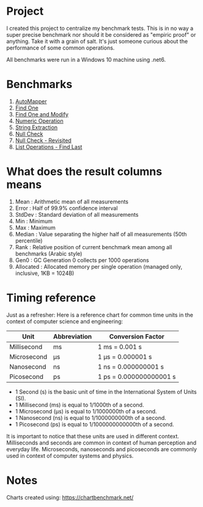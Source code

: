 # Project
I created this project to centralize my benchmark tests. This is in no way a super precise benchmark nor should it be
considered as "empiric proof" or anything. Take it with a grain of salt.
It's just someone curious about the performance of some common operations.

All benchmarks were run in a Windows 10 machine using .net6.


# Benchmarks
1. [AutoMapper](./automapperbenchmark.md)
2. [Find One](./findonebenchmark.md)
3. [Find One and Modify](./findoneandmodifybenchmark.md) 
4. [Numeric Operation](./numericbenchmark.md)
5. [String Extraction](./stringextractionbenchmark.md)
6. [Null Check](./nullcomparisonbenchmark.md)
7. [Null Check - Revisited](./nullcomparisonbenchmarkrevisited.md)
8. [List Operations - Find Last](./listoperationsfindlast.md)


# What does the result columns means
1. Mean        : Arithmetic mean of all measurements
2. Error       : Half of 99.9% confidence interval
3. StdDev      : Standard deviation of all measurements
4. Min         : Minimum
5. Max         : Maximum
6. Median      : Value separating the higher half of all measurements (50th percentile)
7. Rank        : Relative position of current benchmark mean among all benchmarks (Arabic style)
8. Gen0        : GC Generation 0 collects per 1000 operations
9. Allocated   : Allocated memory per single operation (managed only, inclusive, 1KB = 1024B)


# Timing reference
Just as a refresher:
Here is a reference chart for common time units in the context of computer science and engineering:

| Unit        | Abbreviation | Conversion Factor       |
|-------------|--------------|-------------------------|
| Millisecond | ms           | 1 ms = 0.001 s          |
| Microsecond | µs           | 1 µs = 0.000001 s       |
| Nanosecond  | ns           | 1 ns = 0.000000001 s    |
| Picosecond  | ps           | 1 ps = 0.000000000001 s |

- 1 Second (s) is the basic unit of time in the International System of Units (SI).
- 1 Millisecond (ms) is equal to 1/1000th of a second.
- 1 Microsecond (µs) is equal to 1/1000000th of a second.
- 1 Nanosecond (ns) is equal to 1/1000000000th of a second.
- 1 Picosecond (ps) is equal to 1/1000000000000th of a second.

It is important to notice that these units are used in different context. Milliseconds and seconds are common in context of human perception and everyday life. Microseconds, nanoseconds and picoseconds are commonly used in context of computer systems and physics.


# Notes
Charts created using: https://chartbenchmark.net/